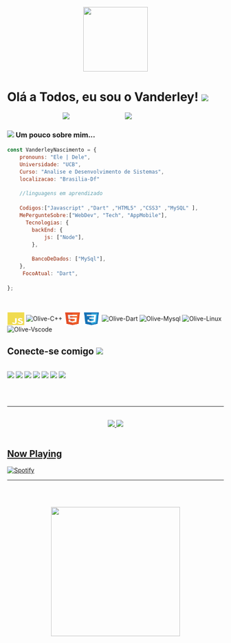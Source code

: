   <p align="center">
<img src="https://instagram.fbsb1-1.fna.fbcdn.net/v/t51.2885-19/s150x150/107511534_290114902049847_3913961356678163414_n.jpg?_nc_ht=instagram.fbsb1-1.fna.fbcdn.net&_nc_ohc=D59fdpfG2m8AX-dUjBX&edm=ALbqBD0BAAAA&ccb=7-4&oh=a2725ce2cb0f2e0bab117baaa50686ef&oe=618ECFC0&_nc_sid=9a90d6" height="150" width="150" border="0">
  </p>
 
  
  # Olá a Todos, eu sou o Vanderley! <img src="https://media.giphy.com/media/g0jg6lMcNORSlOv9Zb/giphy.gif" width="100"> 
<img align='right' src="https://media.giphy.com/media/jRf5fsn8G6YaogAWxn/giphy.gif" width="230">

  <p align="center">
<img src="https://readme-typing-svg.herokuapp.com?font=monospace&color=00ffd2&size=25&center=true&vCenter=true&lines=Sejam+Bem+Vindos!!;Em+evolução...;Em+breve+aplicações+minhas.">
</p>
  
  ### <img src="https://media.giphy.com/media/VgCDAzcKvsR6OM0uWg/giphy.gif" width="50"> Um pouco sobre mim...  

```javascript
const VanderleyNascimento = {
    pronouns: "Ele | Dele",
    Universidade: "UCB",
    Curso: "Analise e Desenvolvimento de Sistemas",
    localizacao: "Brasilia-Df"
    
    //linguagens em aprendizado
    
    Codigos:["Javascript" ,"Dart" ,"HTML5" ,"CSS3" ,"MySQL" ],
    MePergunteSobre:["WebDev", "Tech", "AppMobile"],
      Tecnologias: {
        backEnd: {
            js: ["Node"],
        },
        
        BancoDeDados: ["MySql"],
    },
     FocoAtual: "Dart",
    
};
```
<br>

 <div style="display: inline_block"><br>
  <img align="center" alt="Olive-Js" height="30" width="40" src="https://raw.githubusercontent.com/devicons/devicon/master/icons/javascript/javascript-plain.svg">
  <img align="center" alt="Olive-C++" height="30" width="40" src="https://cdn.jsdelivr.net/gh/devicons/devicon/icons/cplusplus/cplusplus-original.svg">
  <img align="center" alt="Olive-HTML" height="30" width="40" src="https://raw.githubusercontent.com/devicons/devicon/master/icons/html5/html5-original.svg">
  <img align="center" alt="Olive-CSS" height="30" width="40" src="https://raw.githubusercontent.com/devicons/devicon/master/icons/css3/css3-original.svg">
  <img align="center" alt="Olive-Dart" height="30" width="40" src="https://cdn.jsdelivr.net/gh/devicons/devicon/icons/dart/dart-original.svg">
  <img align="center" alt="Olive-Mysql" height="30" width="40" src="https://cdn.jsdelivr.net/gh/devicons/devicon/icons/mysql/mysql-original.svg" />
  <img align="center" alt="Olive-Linux" height="30" width="40" src="https://cdn.jsdelivr.net/gh/devicons/devicon/icons/linux/linux-original.svg" />
  <img align="center" alt="Olive-Vscode" height="30" width="40" src="https://cdn.jsdelivr.net/gh/devicons/devicon/icons/vscode/vscode-original.svg" />
  
</div>

##  Conecte-se comigo <img src="https://media.giphy.com/media/LnQjpWaON8nhr21vNW/giphy.gif" width="60">
<br>
<a href="https://twitter.com/VanderleyN_"><img src="https://img.shields.io/badge/Twitter-1DA1F2?style=for-the-badge&logo=twitter&logoColor=white"></a>
<a href="https://www.instagram.com/wanderley.n.o/" target="_blank"><img src="https://img.shields.io/badge/-Instagram-%23E4405F?style=for-the-badge&logo=instagram&logoColor=white" target="_blank"></a>
<a href="https://www.linkedin.com/in/vanderley-oliveira-4403a8177/"><img src="https://img.shields.io/badge/LinkedIn-0077B5?style=for-the-badge&logo=linkedin&logoColor=white"></a>
<a href="mailto:conta.vanderleynascimento@gmail.com"><img src="https://img.shields.io/badge/Gmail-D14836?style=for-the-badge&logo=gmail&logoColor=white"></a>
<a href="https://dev.to/vanderleynascimento"><img src="https://img.shields.io/badge/dev.to-0A0A0A?style=for-the-badge&logo=dev.to&logoColor=white"></a>
<a href="https://discord.gg/6QCVyRF6" target="_blank"><img src="https://img.shields.io/badge/Discord-7289DA?style=for-the-badge&logo=discord&logoColor=white" target="_blank"></a> 
<a href="https://open.spotify.com/playlist/5tyq32vUWlQobT5fKqS9n7?si=57295e4f1c3646e4"><img src="https://img.shields.io/badge/Spotify-1ED760?&style=for-the-badge&logo=spotify&logoColor=white"></a>

<br><br>
  

----
<br>


<div align="center">
    <a href="https://github.com/VanderleyNascimento">
    <img height="150" src="https://github-readme-stats.vercel.app/api?username=vanderleynascimento&show_icons=true&theme=chartreuse-dark&include_all_commits=true&count_private=true"/>
    <img height="150" src="https://github-readme-stats.vercel.app/api/top-langs/?username=vanderleynascimento&layout=compact&langs_count=7&theme=chartreuse-dark&white"/>
  </div>
 
  <br>

## Now Playing


[![Spotify](https://novatorem-envoy-vc.vercel.app/api/spotify)](https://open.spotify.com/playlist/5tyq32vUWlQobT5fKqS9n7)

----
<br>
  
  


<br>
<p align="center">
<img src="https://media.giphy.com/media/l57S5YHCU5RDtUjXHq/giphy.gif" height="300" width="300" border="0">
  </p>
